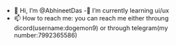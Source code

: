 - 👋 Hi, I’m @AbhineetDas
-🌱 I’m currently learning ui/ux
- 📫 How to reach me: you can reach me either throung dicord(username:dogemon9) or through telegram(my number:7992365586)

<!---
AbhineetDas/AbhineetDas is a ✨ special ✨ repository because its `README.md` (this file) appears on your GitHub profile.
You can click the Preview link to take a look at your changes.
--->
